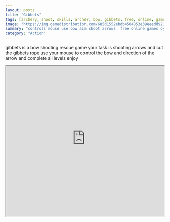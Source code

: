 ```yaml
---
layout: posts
title: "Gibbets"
tags: [archery, shoot, skills, archer, bow, gibbets, free, online, games, oyna, game, free, games, play, play, games]
image: "https://img.gamedistribution.com/685d1552ebdb4504853e39eeedd9216b-512x384.jpeg"
summary: "controls mouse use bow aim shoot arrows  free online games oyna game free games play play games"
category: "Action"
---
```


gibbets is a bow shooting rescue game your task is shooting arrows and cut the gibbets rope use your mouse to control the bow and direction of the arrow and complete all levels enjoy

<iframe width="100%" height="480px;" src="https://html5.gamedistribution.com/685d1552ebdb4504853e39eeedd9216b/"></iframe>